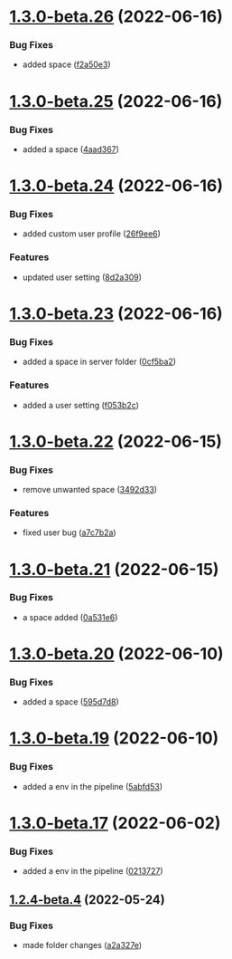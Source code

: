 # [1.3.0-beta.26](https://github.com/prashant9428/auto-release-single-repo/compare/v1.3.0-beta.25...v1.3.0-beta.26) (2022-06-16)


### Bug Fixes

* added space ([f2a50e3](https://github.com/prashant9428/auto-release-single-repo/commit/f2a50e32be4620b0598afef38ad42be45608055d))

# [1.3.0-beta.25](https://github.com/prashant9428/auto-release-single-repo/compare/v1.3.0-beta.24...v1.3.0-beta.25) (2022-06-16)


### Bug Fixes

* added a space ([4aad367](https://github.com/prashant9428/auto-release-single-repo/commit/4aad367b02e46792b504e8071b727705bbc53942))

# [1.3.0-beta.24](https://github.com/prashant9428/auto-release-single-repo/compare/v1.3.0-beta.23...v1.3.0-beta.24) (2022-06-16)


### Bug Fixes

* added custom user profile ([26f9ee6](https://github.com/prashant9428/auto-release-single-repo/commit/26f9ee63275ec07e6f1b74d71897e844e65e66dc))


### Features

* updated user setting ([8d2a309](https://github.com/prashant9428/auto-release-single-repo/commit/8d2a309d78e96a20a372c6158c3c8b906b19eef4))

# [1.3.0-beta.23](https://github.com/prashant9428/auto-release-single-repo/compare/v1.3.0-beta.22...v1.3.0-beta.23) (2022-06-16)


### Bug Fixes

* added a space in server folder ([0cf5ba2](https://github.com/prashant9428/auto-release-single-repo/commit/0cf5ba27209c278e2574be72f00993ee09f0ceb7))


### Features

* added a user setting ([f053b2c](https://github.com/prashant9428/auto-release-single-repo/commit/f053b2cef33799c101e9039c8a6f7e2f8860f02f))

# [1.3.0-beta.22](https://github.com/prashant9428/auto-release-single-repo/compare/v1.3.0-beta.21...v1.3.0-beta.22) (2022-06-15)


### Bug Fixes

* remove unwanted space ([3492d33](https://github.com/prashant9428/auto-release-single-repo/commit/3492d33083d22c33681161e329c10480cd3e06f5))


### Features

* fixed user bug ([a7c7b2a](https://github.com/prashant9428/auto-release-single-repo/commit/a7c7b2af998fc809c44a1dc06006436674ed6560))

# [1.3.0-beta.21](https://github.com/prashant9428/auto-release-single-repo/compare/v1.3.0-beta.20...v1.3.0-beta.21) (2022-06-15)


### Bug Fixes

* a space added ([0a531e6](https://github.com/prashant9428/auto-release-single-repo/commit/0a531e64d5c6ffc0669942364822f4ae66e00f79))

# [1.3.0-beta.20](https://github.com/prashant9428/auto-release-single-repo/compare/v1.3.0-beta.19...v1.3.0-beta.20) (2022-06-10)


### Bug Fixes

* added a space ([595d7d8](https://github.com/prashant9428/auto-release-single-repo/commit/595d7d89b78a34ca9edd4394c44d85ddb554288f))

# [1.3.0-beta.19](https://github.com/prashant9428/auto-release-single-repo/compare/v1.3.0-beta.18...v1.3.0-beta.19) (2022-06-10)


### Bug Fixes

* added a env in the pipeline ([5abfd53](https://github.com/prashant9428/auto-release-single-repo/commit/5abfd5346f7a0abdc0bc0d6787bcee9a638753b4))

# [1.3.0-beta.17](https://github.com/prashant9428/auto-release-single-repo/compare/v1.3.0-beta.16...v1.3.0-beta.17) (2022-06-02)


### Bug Fixes

* added a env in the pipeline ([0213727](https://github.com/prashant9428/auto-release-single-repo/commit/0213727aa3dc75c01ec85f0c0109cae941a4875e))

## [1.2.4-beta.4](https://github.com/prashant9428/auto-release-single-repo/compare/v1.2.4-beta.3...v1.2.4-beta.4) (2022-05-24)


### Bug Fixes

* made folder changes ([a2a327e](https://github.com/prashant9428/auto-release-single-repo/commit/a2a327e90f377dabedef437fee5b42ca66956fbb))
